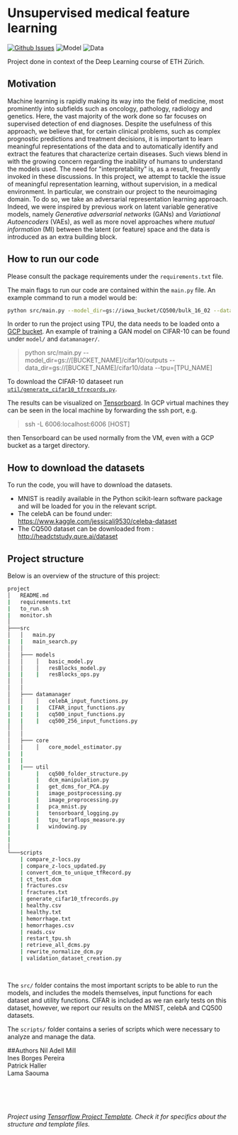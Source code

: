 # Unsupervised medical feature learning

[![Github Issues](https://img.shields.io/github/issues/niladell/unsupervised-medical-learning.svg)](https://github.com/niladell/unsupervised-medical-learning/issues) 
![Model](https://img.shields.io/badge/Model%20on%20TPU-passing-green.svg)
![Data](https://img.shields.io/badge/Dataloader%20for%20TPU-passing-green.svg)

Project done in context of the Deep Learning course of ETH Zürich.

## Motivation
Machine learning is rapidly making its way into the field of medicine, most prominently into subfields such as oncology, 
pathology, radiology and genetics. Here, the vast majority of the work done so far focuses on supervised detection of 
end diagnoses. 
Despite the usefulness of this approach, we believe that, for certain clinical problems, such as complex prognostic 
predictions and treatment decisions, it is important to learn meaningful representations of the data and to 
automatically identify and extract the features that characterize certain diseases. Such views blend in with the 
growing concern regarding the inability of humans to understand the models used. The need for "interpretability" is, 
as a result, frequently invoked in these discussions.
In this project, we attempt to tackle the issue of meaningful representation learning, without supervision, in a 
medical environment. In particular, we constrain our project to the neuroimaging domain. To do so, we take an 
adversarial representation learning approach. Indeed, we were inspired by previous work on latent variable generative 
models, namely _Generative adversarial networks_ (GANs) and _Variational Autoencoders_ (VAEs), as well as more novel 
approaches where _mutual information_ (MI) between the latent (or feature) space and the data is introduced as an 
extra building block.

## How to run our code

Please consult the package requirements under the ```requirements.txt``` file.

The main flags to run our code are contained within the ```main.py``` file.
An example command to run a model would be:
```bash
python src/main.py --model_dir=gs://iowa_bucket/CQ500/bulk_16_02 --data_dir=gs://iowa_bucket/CQ500/data --use_encoder=True --iterations_per_loop=35 --batch_size=32 --tpu=node-1 --dataset=cq500 --model=RESNET --noise_dim=256 --train_steps=500000 --d_optimizer=SGD --learning_rate=0.0002 --e_loss_lambda=1.0 --train_steps_per_eval=500
```

In order to run the project using TPU, the data needs to be loaded onto a [GCP bucket](https://cloud.google.com/storage/docs/creating-buckets). 
An example of training a GAN model on CIFAR-10 can be found under `model/` and `datamanager/`. 
> python src/main.py --model_dir=gs://[BUCKET_NAME]/cifar10/outputs --data_dir=gs://[BUCKET_NAME]/cifar10/data  --tpu=[TPU_NAME]

To download the CIFAR-10 dataseet run [`util/generate_cifar10_tfrecords.py`](https://github.com/niladell/unsupervised-medical-learning/blob/master/src/util/generate_cifar10_tfrecords.py).

The results can be visualized on [Tensorboard](https://www.tensorflow.org/guide/summaries_and_tensorboard). In GCP virtual machines they can be seen in the local machine by forwarding the ssh port, e.g.

> ssh -L 6006:localhost:6006 [HOST]

then Tensorboard can be used normally from the VM, even with a GCP bucket as a target directory.

## How to download the datasets
To run the code, you will have to download the datasets.
* MNIST is readily available in the Python scikit-learn software package and will be loaded 
for you in the relevant script.
* The celebA can be found under: https://www.kaggle.com/jessicali9530/celeba-dataset
* The CQ500 dataset can be downloaded from : http://headctstudy.qure.ai/dataset


## Project structure

Below is an overview of the structure of this project:

```bash
project
│   README.md
|   requirements.txt
|   to_run.sh
|   monitor.sh
│
├───src
│   │   main.py
|   |   main_search.py
│   │
│   ├─── models
│   │    │   basic_model.py
│   │    │   resBlocks_model.py
|   |    |   resBlocks_ops.py
│   │
│   │
│   ├─── datamanager
│   │    │   celebA_input_functions.py
|   |    |   CIFAR_input_functions.py
|   |    |   cq500_input_functions.py
|   |    |   cq500_256_input_functions.py
│   │
│   │
│   ├─── core
│   │    │   core_model_estimator.py
|   |
|   | 
|   |─── util 
|        |   cq500_folder_structure.py
|        |   dcm_manipulation.py
|        |   get_dcms_for_PCA.py
|        |   image_postprocessing.py
|        |   image_preprocessing.py
|        |   pca_mnist.py
|        |   tensorboard_logging.py
|        |   tpu_teraflops_measure.py
|        |   windowing.py
|
|
│
└───scripts
    | compare_z-locs.py
    | compare_z-locs_updated.py
    | convert_dcm_to_unique_tfRecord.py
    | ct_test.dcm
    | fractures.csv
    | fractures.txt
    | generate_cifar10_tfrecords.py
    | healthy.csv
    | healthy.txt
    | hemorrhage.txt
    | hemorrhages.csv
    | reads.csv
    | restart_tpu.sh
    | retrieve_all_dcms.py
    | rewrite_normalize_dcm.py
    | validation_dataset_creation.py
    
    
```

The ```src/``` folder contains the most important scripts to be able to run the models,
and includes the models themselves, input functions for each dataset and utility functions. 
CIFAR is included as we ran early tests on this dataset, however, we report our results 
on the MNIST, celebA and CQ500 datasets.

The ```scripts/``` folder contains a series of scripts which were necessary to analyze and
manage the data. 

##Authors
Nil Adell Mill  
Ines Borges Pereira  
Patrick Haller  
Lama Saouma  


&nbsp; 

&nbsp;

###### _Project using [Tensorflow Project Template](https://github.com/niladell/tensorflow-project-template). Check it for specifics about the structure and template files._
